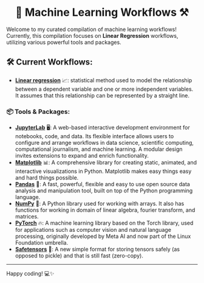 <h1 align="center">🤖 Machine Learning Workflows ⚒️</h1>

Welcome to my curated compilation of machine learning workflows! Currently, this compilation focuses on **Linear Regression** workflows, utilizing various powerful tools and packages.

## 🛠️ Current Workflows: 
- **[Linear regression](workflows/linear-regression.ipynb)** 📈: statistical method used to model the relationship between a dependent variable and one or more independent variables. It assumes that this relationship can be represented by a straight line.

### 📦 Tools & Packages:
- **[JupyterLab](https://jupyter.org/)** 🖥️: A web-based interactive development environment for notebooks, code, and data. Its flexible interface allows users to configure and arrange workflows in data science, scientific computing, computational journalism, and machine learning. A modular design invites extensions to expand and enrich functionality.
- **[Matplotlib](https://matplotlib.org/)** 📊: A comprehensive library for creating static, animated, and interactive visualizations in Python. Matplotlib makes easy things easy and hard things possible.
- **[Pandas](https://pandas.pydata.org/)** 🐼: A fast, powerful, flexible and easy to use open source data analysis and manipulation tool, built on top of the Python programming language.
- **[NumPy](https://numpy.org/)** 🔢: A Python library used for working with arrays.
It also has functions for working in domain of linear algebra, fourier transform, and matrices.
- **[PyTorch](https://pytorch.org/)** 🔥: A machine learning library based on the Torch library, used for applications such as computer vision and natural language processing, originally developed by Meta AI and now part of the Linux Foundation umbrella.
- **[Safetensors](https://huggingface.co/docs/safetensors/)** 🧱: A new simple format for storing tensors safely (as opposed to pickle) and that is still fast (zero-copy).
---

Happy coding! 💻✨
